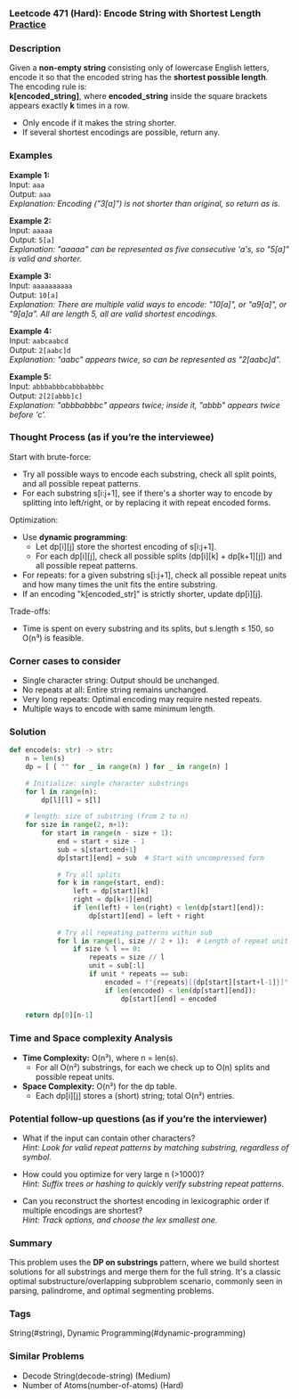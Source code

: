 ### Leetcode 471 (Hard): Encode String with Shortest Length [Practice](https://leetcode.com/problems/encode-string-with-shortest-length)

### Description  
Given a **non-empty string** consisting only of lowercase English letters, encode it so that the encoded string has the **shortest possible length**.  
The encoding rule is:  
**k[encoded_string]**, where **encoded_string** inside the square brackets appears exactly **k** times in a row.  
- Only encode if it makes the string shorter.
- If several shortest encodings are possible, return any.

### Examples  

**Example 1:**  
Input: `aaa`  
Output: `aaa`  
*Explanation: Encoding ("3[a]") is not shorter than original, so return as is.*

**Example 2:**  
Input: `aaaaa`  
Output: `5[a]`  
*Explanation: "aaaaa" can be represented as five consecutive 'a's, so "5[a]" is valid and shorter.*

**Example 3:**  
Input: `aaaaaaaaaa`  
Output: `10[a]`  
*Explanation: There are multiple valid ways to encode: "10[a]", or "a9[a]", or "9[a]a". All are length 5, all are valid shortest encodings.*

**Example 4:**  
Input: `aabcaabcd`  
Output: `2[aabc]d`  
*Explanation: "aabc" appears twice, so can be represented as "2[aabc]d".*

**Example 5:**  
Input: `abbbabbbcabbbabbbc`  
Output: `2[2[abbb]c]`  
*Explanation: "abbbabbbc" appears twice; inside it, "abbb" appears twice before 'c'.*

### Thought Process (as if you’re the interviewee)  

Start with brute-force:  
- Try all possible ways to encode each substring, check all split points, and all possible repeat patterns.  
- For each substring s[i:j+1], see if there's a shorter way to encode by splitting into left/right, or by replacing it with repeat encoded forms.  

Optimization:  
- Use **dynamic programming**:  
  - Let dp[i][j] store the shortest encoding of s[i:j+1].  
  - For each dp[i][j], check all possible splits (dp[i][k] + dp[k+1][j]) and all possible repeat patterns.  
- For repeats: for a given substring s[i:j+1], check all possible repeat units and how many times the unit fits the entire substring.  
- If an encoding "k[encoded_str]" is strictly shorter, update dp[i][j].

Trade-offs:
- Time is spent on every substring and its splits, but s.length ≤ 150, so O(n³) is feasible.

### Corner cases to consider  
- Single character string: Output should be unchanged.
- No repeats at all: Entire string remains unchanged.
- Very long repeats: Optimal encoding may require nested repeats.
- Multiple ways to encode with same minimum length.

### Solution

```python
def encode(s: str) -> str:
    n = len(s)
    dp = [ [ "" for _ in range(n) ] for _ in range(n) ]
    
    # Initialize: single character substrings
    for l in range(n):
        dp[l][l] = s[l]
        
    # length: size of substring (from 2 to n)
    for size in range(2, n+1):
        for start in range(n - size + 1):
            end = start + size - 1
            sub = s[start:end+1]
            dp[start][end] = sub  # Start with uncompressed form
            
            # Try all splits
            for k in range(start, end):
                left = dp[start][k]
                right = dp[k+1][end]
                if len(left) + len(right) < len(dp[start][end]):
                    dp[start][end] = left + right
            
            # Try all repeating patterns within sub
            for l in range(1, size // 2 + 1):  # Length of repeat unit
                if size % l == 0:
                    repeats = size // l
                    unit = sub[:l]
                    if unit * repeats == sub:
                        encoded = f"{repeats}[{dp[start][start+l-1]}]"
                        if len(encoded) < len(dp[start][end]):
                            dp[start][end] = encoded
                    
    return dp[0][n-1]
```

### Time and Space complexity Analysis  

- **Time Complexity:** O(n³), where n = len(s).  
   - For all O(n²) substrings, for each we check up to O(n) splits and possible repeat units.
- **Space Complexity:** O(n²) for the dp table.  
   - Each dp[i][j] stores a (short) string; total O(n²) entries.

### Potential follow-up questions (as if you’re the interviewer)  

- What if the input can contain other characters?  
  *Hint: Look for valid repeat patterns by matching substring, regardless of symbol.*

- How could you optimize for very large n (>1000)?  
  *Hint: Suffix trees or hashing to quickly verify substring repeat patterns.*

- Can you reconstruct the shortest encoding in lexicographic order if multiple encodings are shortest?  
  *Hint: Track options, and choose the lex smallest one.*

### Summary
This problem uses the **DP on substrings** pattern, where we build shortest solutions for all substrings and merge them for the full string. It's a classic optimal substructure/overlapping subproblem scenario, commonly seen in parsing, palindrome, and optimal segmenting problems.

### Tags
String(#string), Dynamic Programming(#dynamic-programming)

### Similar Problems
- Decode String(decode-string) (Medium)
- Number of Atoms(number-of-atoms) (Hard)